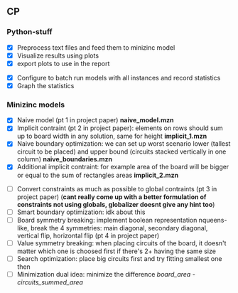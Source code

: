 ## CP

### Python-stuff
* [x] Preprocess text files and feed them to minizinc model
* [x] Visualize results using plots 
* [x] export plots to use in the report
- [x]  Configure to batch run models with all instances and record statistics
- [x]  Graph the statistics

### Minizinc models
* [x] Naive model (pt 1 in project paper) **naive_model.mzn**
* [x] Implicit contraint (pt 2 in project paper): elements on rows should sum up to board width in any solution, same for height **implicit_1.mzn**
* [x] Naive boundary optimization: we can set up worst scenario lower (tallest circuit to be placed) and upper bound (circuits stacked vertically in one column) **naive_boundaries.mzn**
* [x] Additional implicit contraint: for example area of the board will be bigger or equal to the sum of rectangles areas **implicit_2.mzn**
- [ ] Convert constraints as much as possible to global contraints (pt 3 in project paper) (**cant really come up with a better formulation of constraints not using globals, globalizer doesnt give any hint too**)
- [ ] Smart boundary optimization: idk about this
- [ ] Board symmetry breaking: implement boolean representation nqueens-like, break the 4 symmetries: main diagonal, secondary diagonal, vertical flip, horizontal flip (pt 4 in project paper)
- [ ] Value symmetry breaking: when placing circuits of the board, it doesn't matter which one is choosed first if there's 2+ having the same size
- [ ] Search optimization: place big circuits first and try fitting smallest one then
- [ ] Minimization dual idea: minimize the difference *board_area - circuits_summed_area*
